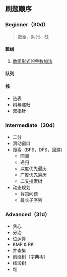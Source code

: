 ## 刷题顺序

### Beginner（30d）

> 数组、队列、栈

#### 数组

1. [数组形式的整数加法](https://github.com/MissNanLan/leetcode-notes/blob/master/source/989/solution.md)

#### 队列

#### 栈

- 链表
- 树与递归
- 双指针

### Intermediate（30d）

- 二分
- 滑动窗口
- 搜索（BFS，DFS，回溯）
  - 回溯
  - 递归
  - 深度优先遍历
  - 广度优先遍历
  - 二叉搜索树
- 动态规划
  - 背包问题
  - 最长子序列

### Advanced（31d）

- 贪心
- 分治
- 位运算
- KMP & RK
- 并查集
- 前缀树（字典树）
- 线段树
- 堆
